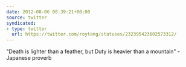 ```yaml
---
date: 2012-08-06 08:39:21+00:00
source: twitter
syndicated:
- type: twitter
  url: https://twitter.com/roytang/statuses/232395423602573312/
---
```


"Death is lighter than a feather, but Duty is heavier than a mountain" - Japanese proverb